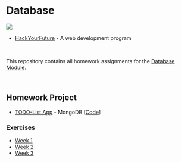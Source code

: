 # Database

<img src="https://user-images.githubusercontent.com/87442098/142234688-2ccf1990-a905-4b21-84e1-a4876b0ace74.png">

* [HackYourFuture](https://github.com/HackYourFuture) - A web development program

<br/>

This repository contains all homework assignments for the [Database Module](https://github.com/HackYourFuture/databases).

<br/>

## Homework Project
* [TODO-List App](http://enigmatic-temple-64971.herokuapp.com/) - MongoDB [[Code](https://github.com/marzfd/TodoList-MangoDB)]

### Exercises
* [Week 1](https://github.com/marzfd/Database/tree/main/week1/Exercises)
* [Week 2](https://github.com/marzfd/Database/tree/main/week2/Exercises)
* [Week 3](https://github.com/marzfd/Database/tree/main/week3/Exercises)
